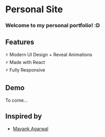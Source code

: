 # Personal Site

### Welcome to my personal portfolio! :D

<!--<h2 align="center">
  <img src="https://github.com/mayankagarwal09/dev-portfolio/blob/master/images/dev-portfolio.gif" alt="Dev Portfolio" />
  <br>
</h2> -->

## Features

⚡️ Modern UI Design + Reveal Animations\
⚡️ Made with React\
⚡️ Fully Responsive

## Demo

To come...

<!--To view the demo: **[click here](https://dev-portfolio-mayankagarwal09.vercel.app)**-->

## Inspired by

- [Mayank Agarwal](https://mayankagarwal09.com)
